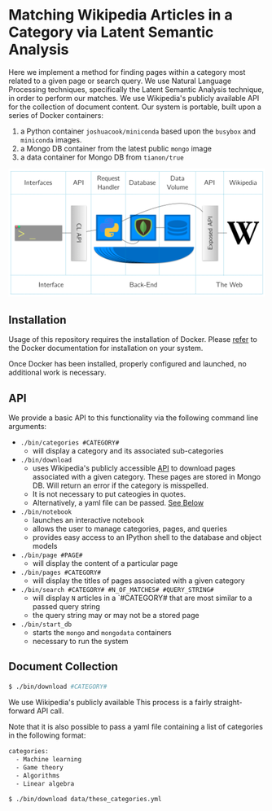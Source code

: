 # Matching Wikipedia Articles in a Category via Latent Semantic Analysis

Here we implement a method for finding pages within a category most related to a given page or search query. 
We use Natural Language Processing techniques, specifically the Latent Semantic Analysis technique, in order to perform our matches. 
We use Wikipedia's publicly available API for the collection of document content. 
Our system is portable, built upon a series of Docker containers:

1. a Python container `joshuacook/miniconda` based upon the `busybox` and `miniconda` images.
2. a Mongo DB container from the latest public `mongo` image
3. a data container for Mongo DB from `tianon/true`

![](data/system.png)

## Installation

Usage of this repository requires the installation of Docker. Please [refer](https://docs.docker.com/engine/installation/) to the Docker documentation for installation on your system.

Once Docker has been installed, properly configured and launched, no additional work is necessary. 



## API

We provide a basic API to this functionality via the following command line arguments:

- `./bin/categories #CATEGORY#`
	- will display a category and its associated sub-categories
- `./bin/download`
	- uses Wikipedia's publicly accessible [API](https://en.wikipedia.org/w/api.php) to download pages associated with a given category. 
	  These pages are stored in Mongo DB. Will return an error if the category is misspelled. 
	- It is not necessary to put cateogies in quotes. 
	- Alternatively, a yaml file can be passed. [See Below](#category_yaml)
- `./bin/notebook`
    - launches an interactive notebook 
    - allows the user to manage categories, pages, and queries
    - provides easy access to an IPython shell to the database and object models
- `./bin/page #PAGE#`
	- will display the content of a particular page
- `./bin/pages #CATEGORY#`
	- will display the titles of pages associated with a given category
- `./bin/search #CATEGORY# #N_OF_MATCHES# #QUERY_STRING#`
	- will display `N` articles in a `#CATEGORY# that are most similar to a passed query string
	- the query string may or may not be a stored page
- `./bin/start_db`
	- starts the `mongo` and `mongodata` containers
	- necessary to run the system 

## Document Collection

```Bash
$ ./bin/download #CATEGORY#
```

We use Wikipedia's publicly available  This process is a fairly straight-forward API call. 

Note that it is also possible to pass a yaml file containing a list of categories in the following format:

<a href="category_yaml"></a>
```
categories:
  - Machine learning
  - Game theory
  - Algorithms
  - Linear algebra
```

```Bash
$ ./bin/download data/these_categories.yml
```

